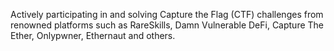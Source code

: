 Actively participating in and solving Capture the Flag (CTF) challenges from renowned platforms such as RareSkills, Damn Vulnerable DeFi, Capture The Ether, Onlypwner, Ethernaut and others.
